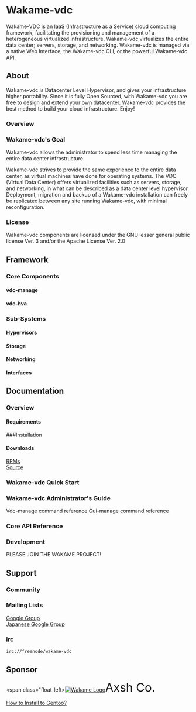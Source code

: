 # Wakame-vdc
<span>Wakame-VDC is an IaaS (Infrastructure as a Service) cloud computing framework, facilitating the provisioning and management of a heterogeneous virtualized infrastructure. Wakame-vdc virtualizes the entire data center; servers, storage, and networking. Wakame-vdc is managed via a native Web Interface, the Wakame-vdc CLI, or the powerful Wakame-vdc API.</span>

## About
Wakame-vdc is Datacenter Level Hypervisor, and gives your infrastructure higher portability. Since it is fully Open Sourced, with Wakame-vdc you are free to design and extend your own datacenter. Wakame-vdc provides the best method to build your cloud infrastructure. Enjoy!  

### Overview

### Wakame-vdc's Goal

Wakame-vdc allows the administrator to spend less time managing the entire data center infrastructure.

Wakame-vdc strives to provide the same experience to the entire data center, as virtual machines have done for operating systems. The VDC (Virtual Data Center) offers virtualized facilities such as servers, storage, and networking, in what can be described as a data center level hypervisor. Deployment, migration and backup of a Wakame-vdc installation can freely be replicated between any site running Wakame-vdc, with minimal reconfiguration.

### License

Wakame-vdc components are licensed under the GNU lesser general public license Ver. 3 and/or the Apache License Ver. 2.0


## Framework

### Core Components
#### vdc-manage
#### vdc-hva

### Sub-Systems
#### Hypervisors
#### Storage
#### Networking
#### Interfaces

## Documentation
### Overview
#### Requirements

###Installation
#### Downloads
[RPMs](http://dlc.wakame.axsh.jp/packages/rhel/6/current/index.html)  
[Source](https://github.com/axsh/wakame-vdc)

### Wakame-vdc Quick Start

### Wakame-vdc Administrator's Guide
Vdc-manage command reference
Gui-manage command reference

### Core API Reference

### Development

PLEASE JOIN THE WAKAME PROJECT! 

## Support
### Community
### Mailing Lists
[Google Group](http://groups.google.com/group/wakame-ug?hl=en)  
[Japanese Google Group](http://groups.google.com/group/wakametech?hl=jp)  

### irc
`irc://freenode/wakame-vdc`

## Sponsor
<span class="float-left><a href="http://axsh.jp/"><img src="http://axsh.github.io/wiki/img/wakame-logo-70.png" alt="Wakame Logo" /></a></span><Font size=6>Axsh Co.</font>


[How to Install to Gentoo?](https://github.com/s1061123/wakame-vdc/wiki/Wakame-vdc-install-memo-for-Gentoo-linux-v1.0)


